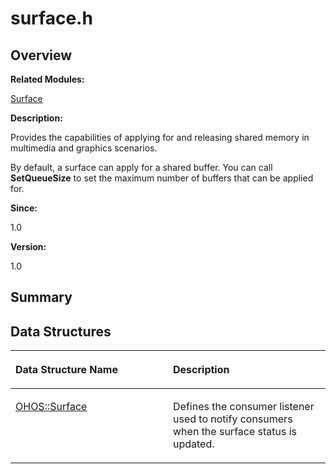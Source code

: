 # surface.h<a name="ZH-CN_TOPIC_0000001055039496"></a>

## **Overview**<a name="section733857185093527"></a>

**Related Modules:**

[Surface](Surface.md)

**Description:**

Provides the capabilities of applying for and releasing shared memory in multimedia and graphics scenarios. 

By default, a surface can apply for a shared buffer. You can call  **SetQueueSize**  to set the maximum number of buffers that can be applied for. 

**Since:**

1.0

**Version:**

1.0

## **Summary**<a name="section1289888539093527"></a>

## Data Structures<a name="nested-classes"></a>

<a name="table1149988448093527"></a>
<table><thead align="left"><tr id="row228345108093527"><th class="cellrowborder" valign="top" width="50%" id="mcps1.1.3.1.1"><p id="p73059274093527"><a name="p73059274093527"></a><a name="p73059274093527"></a>Data Structure Name</p>
</th>
<th class="cellrowborder" valign="top" width="50%" id="mcps1.1.3.1.2"><p id="p2101485949093527"><a name="p2101485949093527"></a><a name="p2101485949093527"></a>Description</p>
</th>
</tr>
</thead>
<tbody><tr id="row445030076093527"><td class="cellrowborder" valign="top" width="50%" headers="mcps1.1.3.1.1 "><p id="p2083625625093527"><a name="p2083625625093527"></a><a name="p2083625625093527"></a><a href="OHOS-Surface.md">OHOS::Surface</a></p>
</td>
<td class="cellrowborder" valign="top" width="50%" headers="mcps1.1.3.1.2 "><p id="p1044955904093527"><a name="p1044955904093527"></a><a name="p1044955904093527"></a>Defines the consumer listener used to notify consumers when the surface status is updated. </p>
</td>
</tr>
</tbody>
</table>

